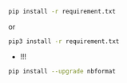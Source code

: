 ```bash
pip install -r requirement.txt
```
or
```bash
pip3 install -r requirement.txt
```
- !!!
```bash
pip install --upgrade nbformat
```